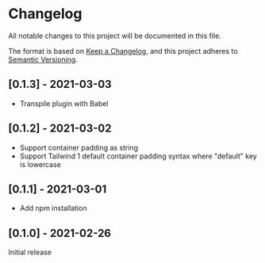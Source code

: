 # Changelog
All notable changes to this project will be documented in this file.

The format is based on [Keep a Changelog](https://keepachangelog.com/en/1.0.0/), and this project adheres to [Semantic Versioning](https://semver.org/spec/v2.0.0.html).

## [0.1.3] - 2021-03-03

* Transpile plugin with Babel

## [0.1.2] - 2021-03-02

* Support container padding as string
* Support Tailwind 1 default container padding syntax where "default" key is lowercase

## [0.1.1] - 2021-03-01

* Add npm installation

## [0.1.0] - 2021-02-26

Initial release

